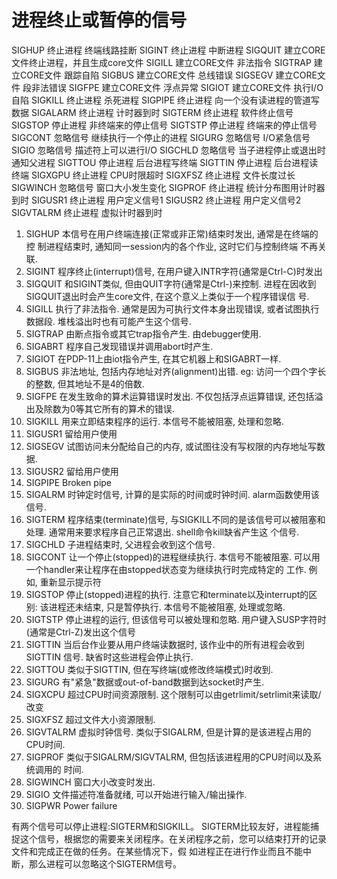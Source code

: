 # 进程终止或暂停的信号

SIGHUP     终止进程     终端线路挂断
SIGINT      终止进程     中断进程
SIGQUIT   建立CORE文件终止进程，并且生成core文件
SIGILL      建立CORE文件       非法指令
SIGTRAP   建立CORE文件       跟踪自陷
SIGBUS     建立CORE文件       总线错误
SIGSEGV   建立CORE文件       段非法错误
SIGFPE     建立CORE文件       浮点异常
SIGIOT     建立CORE文件       执行I/O自陷
SIGKILL   终止进程     杀死进程
SIGPIPE   终止进程     向一个没有读进程的管道写数据
SIGALARM   终止进程     计时器到时
SIGTERM   终止进程     软件终止信号
SIGSTOP   停止进程     非终端来的停止信号
SIGTSTP   停止进程     终端来的停止信号
SIGCONT   忽略信号     继续执行一个停止的进程
SIGURG   忽略信号     I/O紧急信号
SIGIO     忽略信号     描述符上可以进行I/O
SIGCHLD   忽略信号     当子进程停止或退出时通知父进程
SIGTTOU   停止进程     后台进程写终端
SIGTTIN   停止进程     后台进程读终端
SIGXGPU   终止进程     CPU时限超时
SIGXFSZ   终止进程     文件长度过长
SIGWINCH   忽略信号     窗口大小发生变化
SIGPROF   终止进程     统计分布图用计时器到时
SIGUSR1   终止进程     用户定义信号1
SIGUSR2   终止进程     用户定义信号2
SIGVTALRM 终止进程     虚拟计时器到时

1) SIGHUP 本信号在用户终端连接(正常或非正常)结束时发出, 通常是在终端的控
制进程结束时, 通知同一session内的各个作业, 这时它们与控制终端
不再关联.
2) SIGINT 程序终止(interrupt)信号, 在用户键入INTR字符(通常是Ctrl-C)时发出
3) SIGQUIT 和SIGINT类似, 但由QUIT字符(通常是Ctrl-)来控制. 进程在因收到
SIGQUIT退出时会产生core文件, 在这个意义上类似于一个程序错误信
号.
4) SIGILL 执行了非法指令. 通常是因为可执行文件本身出现错误, 或者试图执行
数据段. 堆栈溢出时也有可能产生这个信号.
5) SIGTRAP 由断点指令或其它trap指令产生. 由debugger使用.
6) SIGABRT 程序自己发现错误并调用abort时产生.
6) SIGIOT 在PDP-11上由iot指令产生, 在其它机器上和SIGABRT一样.
7) SIGBUS 非法地址, 包括内存地址对齐(alignment)出错. eg: 访问一个四个字长
的整数, 但其地址不是4的倍数.
8) SIGFPE 在发生致命的算术运算错误时发出. 不仅包括浮点运算错误, 还包括溢
出及除数为0等其它所有的算术的错误.
9) SIGKILL 用来立即结束程序的运行. 本信号不能被阻塞, 处理和忽略.
10) SIGUSR1 留给用户使用
11) SIGSEGV 试图访问未分配给自己的内存, 或试图往没有写权限的内存地址写数据.
12) SIGUSR2 留给用户使用
13) SIGPIPE Broken pipe
14) SIGALRM 时钟定时信号, 计算的是实际的时间或时钟时间. alarm函数使用该
信号.
15) SIGTERM 程序结束(terminate)信号, 与SIGKILL不同的是该信号可以被阻塞和
处理. 通常用来要求程序自己正常退出. shell命令kill缺省产生这
个信号.
17) SIGCHLD 子进程结束时, 父进程会收到这个信号.
18) SIGCONT 让一个停止(stopped)的进程继续执行. 本信号不能被阻塞. 可以用
一个handler来让程序在由stopped状态变为继续执行时完成特定的
工作. 例如, 重新显示提示符
19) SIGSTOP 停止(stopped)进程的执行. 注意它和terminate以及interrupt的区别:
该进程还未结束, 只是暂停执行. 本信号不能被阻塞, 处理或忽略.
20) SIGTSTP 停止进程的运行, 但该信号可以被处理和忽略. 用户键入SUSP字符时
(通常是Ctrl-Z)发出这个信号
21) SIGTTIN 当后台作业要从用户终端读数据时, 该作业中的所有进程会收到SIGTTIN
信号. 缺省时这些进程会停止执行.
22) SIGTTOU 类似于SIGTTIN, 但在写终端(或修改终端模式)时收到.
23) SIGURG 有"紧急"数据或out-of-band数据到达socket时产生.
24) SIGXCPU 超过CPU时间资源限制. 这个限制可以由getrlimit/setrlimit来读取/
改变
25) SIGXFSZ 超过文件大小资源限制.
26) SIGVTALRM 虚拟时钟信号. 类似于SIGALRM, 但是计算的是该进程占用的CPU时间.
27) SIGPROF 类似于SIGALRM/SIGVTALRM, 但包括该进程用的CPU时间以及系统调用的
时间.
28) SIGWINCH 窗口大小改变时发出.
29) SIGIO 文件描述符准备就绪, 可以开始进行输入/输出操作.
30) SIGPWR Power failure

有两个信号可以停止进程:SIGTERM和SIGKILL。 SIGTERM比较友好，进程能捕捉这个信号，根据您的需要来关闭程序。在关闭程序之前，您可以结束打开的记录文件和完成正在做的任务。在某些情况下，假 如进程正在进行作业而且不能中断，那么进程可以忽略这个SIGTERM信号。
